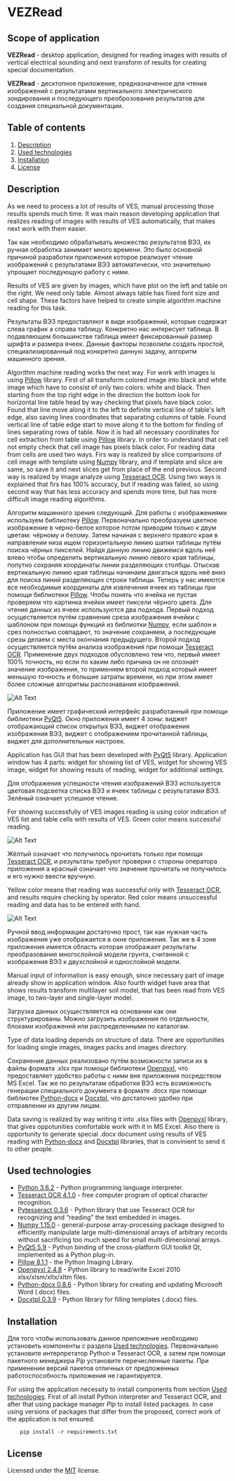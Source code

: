 # VEZRead

## Scope of application 

**VEZRead** - desktop application, designed for reading images with results of vertical electrical sounding and next transform of results for creating special documentation. 

**VEZRead** - десктопное приложение, предназначенное для чтения изображений с результатами вертикального электрического зондирования и последующего преоброзования результатов для создания специальной документации.

## Table of contents

  1. [Description](#Description)
  2. [Used technologies](#Used-technologies)
  3. [Installation](#Installation)
  4. [License](#License)

## Description

As we need to process a lot of results of VES, manual processing those results spends much time. It was main reason developing application that realizes reading of images with results of VES automatically, that makes next work with them easier.

Так как необходимо обрабатывать множество результатов ВЭЗ, их ручная обработка занимает много времени. Это было основной причиной разработки приложения которое реализует чтение изображений с результатами ВЭЗ автоматически, что значительно упрощает последующую работу с ними.

Results of VES are given by images, which have plot on the left and table on the right. We need only table. Almost always table has fixed font size and cell shape. These factors have helped to create simple algorithm machine reading for this task.

Результаты ВЭЗ предоставляют в виде изображений, которые содержат слева график а справа таблицу. Конкретно нас интересует таблица. В подавляющем большинстве таблица имеет фиксированный размер шрифта и размера ячеек. Данные факторы позволили создать простой, специализированный под конкретно данную задачу, алгоритм машинного зрения.

Algorithm machine reading works the next way. For work with images is using [Pillow](https://pypi.org/project/Pillow/8.1.1/) library. First of all transform colored image into black and white image which have to consist of only two colors: white and black. Then starting from the top right edge in the direction the bottom look for horizontal line table head by way checking that pixels have black color. Found that line move along it to the left to definite vertical line of table's left edge, also saving lines coordinates that separating columns of table. Found vertical line of table edge start to move along it to the bottom for finding of lines separating rows of table. Now it is had all necessary coordinates for cell extraction from table using [Pillow](https://pypi.org/project/Pillow/8.1.1/) library. In order to understand that cell not empty check that cell image has pixels black color. For reading data from cells are used two ways. Firs way is realized by slice comparisons of cell image with template using [Numpy](https://pypi.org/project/numpy/1.15.0/) library, and if template and  slice are same, so save it and next slices get from place of the end previous. Second way is realized by image analyze using [Tesseract OCR](https://digi.bib.uni-mannheim.de/tesseract/). Using two ways is explained that firs has 100% accuracy, but if reading was failed, so using second way that has less accuracy and spends more time, but has more difficult image reading algorithms.

Алгоритм машинного зрения следующий. Для работы с изображениями используем библиотеку [Pillow](https://pypi.org/project/Pillow/8.1.1/). Первоначально преобразуем цветное изображение в черно-белое которое потом приводим только к двум цветам: чёрному и белому. Затем начиная с верхнего правого края в направлении низа ищем горизонтальную линию шапки таблицы путём поиска чёрных пикселей. Найдя данную линию движемся вдоль неё влево чтобы определить вертикальную линию левого края таблицы, попутно сохраняя координаты линии разделяющих столбцы. Отыскав вертикальную линию края таблицы начинаем двигаться вдоль неё вниз для поиска линий разделяющих строки таблицы. Теперь у нас имеются все необходимые координаты для извлечения ячеек из таблицы при помощи библиотеки [Pillow](https://pypi.org/project/Pillow/8.1.1/). Чтобы понять что ячейка не пустая проверяем что картинка ячейки имеет пиксели чёрного цвета. Для чтения данных из ячеек используются два подхода. Первый подход осуществляется путём сравнения среза изображения ячейки с шаблоном при помощи функций из библиотки [Numpy](https://pypi.org/project/numpy/1.15.0/), если шаблон и срез полностью совпадают, то значение сохраняем, а последующие срезы делаем с места окончания предыдущего. Второй подход осуществляется путём анализа изображения при помощи [Tesseract OCR](https://digi.bib.uni-mannheim.de/tesseract/). Применение двух подходов обусловлено тем что, первый имеет 100% точность, но если по каким либо причина он не опознаёт значение изображения, то применяем второй подход который имеет меньшую точность и большие затраты времени, но при этом имеет более сложные алгоритмы распознавания изображений. 

![Alt Text](.github/images/algorithm.gif)

Приложение имеет графический интерфейс разработанный при помощи библиотеки [PyQt5](https://pypi.org/project/PyQt5/5.9/).  Окно приложения имеет 4 зоны: виджет отображающий список открытых ВЭЗ, виджет отображения изображения ВЭЗ, виджет с отображением прочитанной таблицы, виджет для дополнительных настроек.

Application has GUI that has been developed with [PyQt5](https://pypi.org/project/PyQt5/5.9/) library. Application window has 4 parts: widget for showing list of VES, widget for showing VES image, widget for showing resuts of reading, widget for additional settings.

Для отображения успешности чтения изображений ВЭЗ используется цветовая подсветка списка ВЭЗ и ячеек таблицы с результатами ВЭЗ. Зелёный означает успешное чтение.

For showing successfully of VES images reading is using color indication of VES list and table cells with results of VES. Green color means successful reading.

![Alt Text](.github/images/green.png)

Жёлтый означает что получилось прочитать только при помощи [Tesseract OCR](https://digi.bib.uni-mannheim.de/tesseract/), и результаты требуют проверки с стороны оператора приложения а красный означает что значение прочитать не получилось и его нужно ввести вручную.

Yellow color means that reading was successful only with [Tesseract OCR](https://digi.bib.uni-mannheim.de/tesseract/), and results require checking by operator. Red color means unsuccessful reading and data has to be entered with hand.

![Alt Text](.github/images/red.png)

Ручной ввод информации достаточно прост, так как нужная часть изображения уже отображается в окне приложения. Так же в 4 зоне приложения имеется область которая отображает результаты преобразования многослойной модели грунта, считанной с изображения ВЭЗ к двухслойной и однослойной модели.

Manual input of information is easy enough, since necessary part of image already show in application window. Also fourth widget have area that shows results transform multilayer soil model, that has been read from VES image, to two-layer and single-layer model.

Загрузка данных осуществляется на основании как они структурированы. Можно загрузить изображения по отдельности, блоками изображений или распределенными по каталогам.
 
Type of data loading depends on structure of data. There are opportunities for loading single images, images packs and images directory.

Сохранение данных реализовано путём возможности записи их в файлы формата .xlsx при помощи библиотеки [Openpyxl](https://pypi.org/project/openpyxl/2.4.8/), что предоставляет удобство работы с ними вне приложения посредством MS Excel. Так же по результатам обработки ВЭЗ есть возможность генерации специального документа в формате .docx при помощи библиотек [Python-docx](https://pypi.org/project/python-docx/0.8.6/) и [Docxtpl](https://pypi.org/project/docxtpl/0.3.9/), что достаточно удобно при отправлении их другим лицам. 

Data saving is realized by way writing it into .xlsx files with [Openpyxl](https://pypi.org/project/openpyxl/2.4.8/) library, that gives oppotunities comfortable work with it in MS Excel. Also there is opportunity to generate special .docx document using results of VES reading with [Python-docx](https://pypi.org/project/python-docx/0.8.6/) and [Docxtpl](https://pypi.org/project/docxtpl/0.3.9/) libraries, that is convinient to send it to other people. 


## Used technologies

- [Python 3.6.2](https://www.python.org/downloads/) - Python programming language interpreter.
- [Tesseract OCR 4.1.0](https://digi.bib.uni-mannheim.de/tesseract/) - free computer program of optical character recognition.
- [Pytesseract 0.3.6](https://pypi.org/project/pytesseract/0.3.6/) - Python library that use Tesseract OCR for recognizing and “reading” the text embedded in images. 
- [Numpy 1.15.0](https://pypi.org/project/numpy/1.15.0/) - general-purpose array-processing package designed to efficiently manipulate large multi-dimensional arrays of arbitrary records without sacrificing too much speed for small multi-dimensional arrays.
- [PyQt5 5.9](https://pypi.org/project/PyQt5/5.9/) - Python binding of the cross-platform GUI toolkit Qt, implemented as a Python plug-in.
- [Pillow 8.1.1](https://pypi.org/project/Pillow/8.1.1/) - the Python Imaging Library.
- [Openpyxl 2.4.8](https://pypi.org/project/openpyxl/2.4.8/) - Python library to read/write Excel 2010 xlsx/xlsm/xltx/xltm files.
- [Python-docx 0.8.6](https://pypi.org/project/python-docx/0.8.6/) - Python library for creating and updating Microsoft Word (.docx) files.
- [Docxtpl 0.3.9](https://pypi.org/project/docxtpl/0.3.9/) - Python library for filling templates (.docx) files.


## Installation 
Для того чтобы использовать данное приложение необходимо установить компоненты с раздела [Used technologies](#Used-technologies). Первоначально установите интерпретатор Python и Tesseract OCR, а затем при помощи пакетного менеджера *Pip* установите перечисленные пакеты. При применении версий пакетов отличных от предложенных работоспособность приложения не гарантируется.

For using the application necessity to install components from section [Used technologies](#Used-technologies). First of all install Python interpreter and Tesseract OCR, and after that using package manager *Pip* to install listed packages. In case using versions of packages that differ from the proposed, correct work of the application is not ensured.

        pip install -r requirements.txt


## License 
Licensed under the [MIT](LICENSE.txt) license.	


